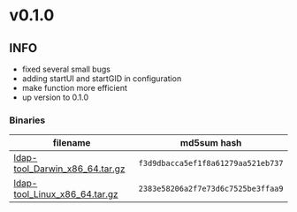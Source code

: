# v0.1.0

## INFO
- fixed several small bugs
- adding startUI and startGID in configuration
- make function more efficient
- up version to 0.1.0

### Binaries

filename | md5sum hash
-------- | -----------
[ldap-tool_Darwin_x86_64.tar.gz](https://github.com/my10c/ldap-tool-go/releases/download/v0.1.0/ldap-tool_Darwin_x86_64.tar.gz) | `f3d9dbacca5ef1f8a61279aa521eb737`
[ldap-tool_Linux_x86_64.tar.gz](https://github.com/my10c/ldap-tool-go/releases/download/v0.1.0/ldap-tool_Linux_x86_64.tar.gz) | `2383e58206a2f7e73d6c7525be3ffaa9`

